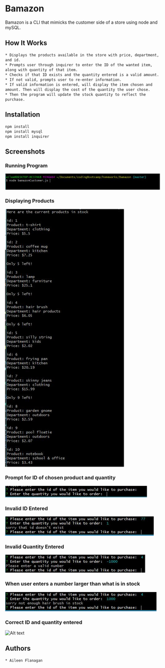# Bamazon

Bamazon is a CLI that mimicks the customer side of a store using node and mySQL. 

## How It Works
    * Displays the products available in the store with price, department, and id.   
    * Prompts user through inquirer to enter the ID of the wanted item, along with quantity of that item.
    * Checks if that ID exists and the quantity entered is a valid amount. 
    * If not valid, prompts user to re-enter information.
    * If valid information is entered, will display the item chosen and amount. Then will display the cost of the quantity the user chose. 
    * Then the program will update the stock quantity to reflect the purchase. 

## Installation
    npm install
    npm install mysql
    npm install inquirer

## Screenshots
### Running Program
![Alt text](ReadMe_ScreenShots\node.JPG)
### Displaying Products
![Alt text](ReadMe_ScreenShots\displayProd.JPG)
### Prompt for ID of chosen product and quantity
![Alt text](ReadMe_ScreenShots\prompt.JPG)
### Invalid ID Entered
![Alt text](ReadMe_ScreenShots\incorrect_id.JPG)
### Invalid Quantity Entered
![Alt text](ReadMe_ScreenShots\negative_qty_entered.JPG)
### When user enters a number larger than what is in stock
![Alt text](ReadMe_ScreenShots\not_enough_in_stock.JPG)
### Correct ID and quantity entered
![Alt text](C:\Users\ailee\Documents\codingBootcamp\homeworks\Bamazon\ReadMe_ScreenShots\valid_id_and_qty.JPG)

## Authors
    * Aileen Flanagan